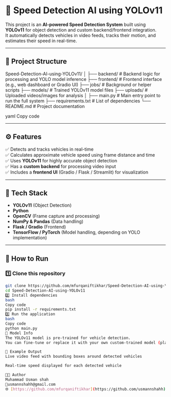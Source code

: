 # 🚗 Speed Detection AI using YOLOv11

This project is an **AI-powered Speed Detection System** built using **YOLOv11** for object detection and custom backend/frontend integration.  
It automatically detects vehicles in video feeds, tracks their motion, and estimates their speed in real-time.

---

## 📁 Project Structure

Speed-Detection-AI-using-YOLOv11/
│
├── backend/ # Backend logic for processing and YOLO model inference
├── frontend/ # Frontend interface (e.g., web dashboard or Gradio UI)
├── jobs/ # Background or helper scripts
├── models/ # Trained YOLOv11 model files
├── uploads/ # Uploaded videos/images for analysis
│
├── main.py # Main entry point to run the full system
├── requirements.txt # List of dependencies
└── README.md # Project documentation

yaml
Copy code

---

## ⚙️ Features

✅ Detects and tracks vehicles in real-time  
✅ Calculates approximate vehicle speed using frame distance and time  
✅ Uses **YOLOv11** for highly accurate object detection  
✅ Has a **custom backend** for processing video input  
✅ Includes a **frontend UI** (Gradio / Flask / Streamlit) for visualization  

---

## 🧠 Tech Stack

- **YOLOv11** (Object Detection)  
- **Python**  
- **OpenCV** (Frame capture and processing)  
- **NumPy & Pandas** (Data handling)  
- **Flask / Gradio** (Frontend)  
- **TensorFlow / PyTorch** (Model handling, depending on YOLO implementation)  

---

## 🚀 How to Run

### 1️⃣ Clone this repository
```bash
git clone https://github.com/mfurqaniftikhar/Speed-Detection-AI-using-YOLOv11.git
cd Speed-Detection-AI-using-YOLOv11
2️⃣ Install dependencies
bash
Copy code
pip install -r requirements.txt
3️⃣ Run the application
bash
Copy code
python main.py
🧩 Model Info
The YOLOv11 model is pre-trained for vehicle detection.
You can fine-tune or replace it with your own custom-trained model (place it inside the /models folder).

📸 Example Output
Live video feed with bounding boxes around detected vehicles

Real-time speed displayed for each detected vehicle

👨‍💻 Author
Muhammad Usman shah
📧usmannshahh@gmail.com
🌐 [https://github.com/mfurqaniftikhar](https://github.com/usmannshahh)
